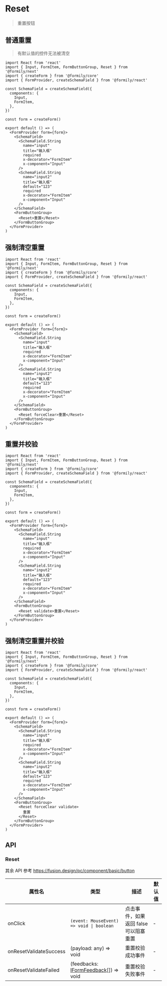 # Reset

> 重置按钮

## 普通重置

> 有默认值的控件无法被清空

```tsx
import React from 'react'
import { Input, FormItem, FormButtonGroup, Reset } from '@formily/next'
import { createForm } from '@formily/core'
import { FormProvider, createSchemaField } from '@formily/react'

const SchemaField = createSchemaField({
  components: {
    Input,
    FormItem,
  },
})

const form = createForm()

export default () => (
  <FormProvider form={form}>
    <SchemaField>
      <SchemaField.String
        name="input"
        title="输入框"
        required
        x-decorator="FormItem"
        x-component="Input"
      />
      <SchemaField.String
        name="input2"
        title="输入框"
        default="123"
        required
        x-decorator="FormItem"
        x-component="Input"
      />
    </SchemaField>
    <FormButtonGroup>
      <Reset>重置</Reset>
    </FormButtonGroup>
  </FormProvider>
)
```

## 强制清空重置

```tsx
import React from 'react'
import { Input, FormItem, FormButtonGroup, Reset } from '@formily/next'
import { createForm } from '@formily/core'
import { FormProvider, createSchemaField } from '@formily/react'

const SchemaField = createSchemaField({
  components: {
    Input,
    FormItem,
  },
})

const form = createForm()

export default () => (
  <FormProvider form={form}>
    <SchemaField>
      <SchemaField.String
        name="input"
        title="输入框"
        required
        x-decorator="FormItem"
        x-component="Input"
      />
      <SchemaField.String
        name="input2"
        title="输入框"
        default="123"
        required
        x-decorator="FormItem"
        x-component="Input"
      />
    </SchemaField>
    <FormButtonGroup>
      <Reset forceClear>重置</Reset>
    </FormButtonGroup>
  </FormProvider>
)
```

## 重置并校验

```tsx
import React from 'react'
import { Input, FormItem, FormButtonGroup, Reset } from '@formily/next'
import { createForm } from '@formily/core'
import { FormProvider, createSchemaField } from '@formily/react'

const SchemaField = createSchemaField({
  components: {
    Input,
    FormItem,
  },
})

const form = createForm()

export default () => (
  <FormProvider form={form}>
    <SchemaField>
      <SchemaField.String
        name="input"
        title="输入框"
        required
        x-decorator="FormItem"
        x-component="Input"
      />
      <SchemaField.String
        name="input2"
        title="输入框"
        default="123"
        required
        x-decorator="FormItem"
        x-component="Input"
      />
    </SchemaField>
    <FormButtonGroup>
      <Reset validate>重置</Reset>
    </FormButtonGroup>
  </FormProvider>
)
```

## 强制清空重置并校验

```tsx
import React from 'react'
import { Input, FormItem, FormButtonGroup, Reset } from '@formily/next'
import { createForm } from '@formily/core'
import { FormProvider, createSchemaField } from '@formily/react'

const SchemaField = createSchemaField({
  components: {
    Input,
    FormItem,
  },
})

const form = createForm()

export default () => (
  <FormProvider form={form}>
    <SchemaField>
      <SchemaField.String
        name="input"
        title="输入框"
        required
        x-decorator="FormItem"
        x-component="Input"
      />
      <SchemaField.String
        name="input2"
        title="输入框"
        default="123"
        required
        x-decorator="FormItem"
        x-component="Input"
      />
    </SchemaField>
    <FormButtonGroup>
      <Reset forceClear validate>
        重置
      </Reset>
    </FormButtonGroup>
  </FormProvider>
)
```

## API

### Reset

其余 API 参考 https://fusion.design/pc/component/basic/button

| 属性名                 | 类型                                                                                             | 描述                                  | 默认值 |
| ---------------------- | ------------------------------------------------------------------------------------------------ | ------------------------------------- | ------ |
| onClick                | `(event: MouseEvent) => void \| boolean`                                                         | 点击事件，如果返回 false 可以阻塞重置 | -      |
| onResetValidateSuccess | (payload: any) => void                                                                           | 重置校验成功事件                      | -      |
| onResetValidateFailed  | (feedbacks: [IFormFeedback](https://core.formilyjs.org/api/models/form#iformfeedback)[]) => void | 重置校验失败事件                      | -      |
